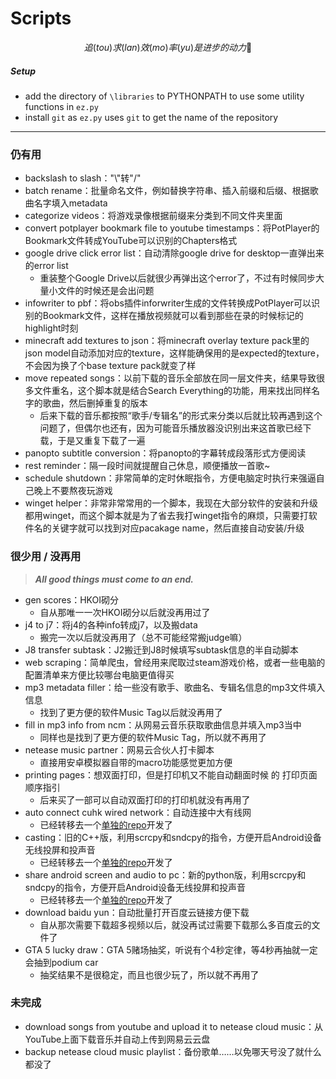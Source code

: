 # Scripts

$$
追(tou)求(lan)效(mo)率(yu)是进步的动力💩
$$

##### Setup
- add the directory of `\libraries` to PYTHONPATH to use some utility functions in `ez.py`
- install `git` as `ez.py` uses `git` to get the name of the repository

---

### 仍有用

- backslash to slash："\\"转"/"
- batch rename：批量命名文件，例如替换字符串、插入前缀和后缀、根据歌曲名字填入metadata
- categorize videos：将游戏录像根据前缀来分类到不同文件夹里面
- convert potplayer bookmark file to youtube timestamps：将PotPlayer的Bookmark文件转成YouTube可以识别的Chapters格式
- google drive click error list：自动清除google drive for desktop一直弹出来的error list
    - 重装整个Google Drive以后就很少再弹出这个error了，不过有时候同步大量小文件的时候还是会出问题
- infowriter to pbf：将obs插件inforwriter生成的文件转换成PotPlayer可以识别的Bookmark文件，这样在播放视频就可以看到那些在录的时候标记的highlight时刻
- minecraft add textures to json：将minecraft overlay texture pack里的json model自动添加对应的texture，这样能确保用的是expected的texture，不会因为换了个base texture pack就变了样
- move repeated songs：以前下载的音乐全部放在同一层文件夹，结果导致很多文件重名，这个脚本就是结合Search Everything的功能，用来找出同样名字的歌曲，然后删掉重复的版本
    - 后来下载的音乐都按照“歌手/专辑名”的形式来分类以后就比较再遇到这个问题了，但偶尔也还有，因为可能音乐播放器没识别出来这首歌已经下载，于是又重复下载了一遍
- panopto subtitle conversion：将panopto的字幕转成段落形式方便阅读
- rest reminder：隔一段时间就提醒自己休息，顺便播放一首歌~
- schedule shutdown：非常简单的定时休眠指令，方便电脑定时执行来强逼自己晚上不要熬夜玩游戏
- winget helper：非常非常常用的一个脚本，我现在大部分软件的安装和升级都用winget，而这个脚本就是为了省去我打winget指令的麻烦，只需要打软件名的关键字就可以找到对应pacakage name，然后直接自动安装/升级

### 很少用 / 没再用

> ***All good things must come to an end.***
> 
- gen scores：HKOI砌分
    - 自从那唯一一次HKOI砌分以后就没再用过了
- j4 to j7：将j4的各种info转成j7，以及搬data
    - 搬完一次以后就没再用了（总不可能经常搬judge嘛）
- J8 transfer subtask：J2搬迁到J8时候填写subtask信息的半自动脚本
- web scraping：简单爬虫，曾经用来爬取过steam游戏价格，或者一些电脑的配置清单来方便比较哪台电脑更值得买
- mp3 metadata filler：给一些没有歌手、歌曲名、专辑名信息的mp3文件填入信息
    - 找到了更方便的软件Music Tag以后就没再用了
- fill in mp3 info from ncm：从网易云音乐获取歌曲信息并填入mp3当中
    - 同样也是找到了更方便的软件Music Tag，所以就不再用了
- netease music partner：网易云合伙人打卡脚本
    - 直接用安卓模拟器自带的macro功能感觉更加方便
- printing pages：想双面打印，但是打印机又不能自动翻面时候 的 打印页面顺序指引
    - 后来买了一部可以自动双面打印的打印机就没有再用了
- auto connect cuhk wired network：自动连接中大有线网
    - 已经转移去一个[单独的repo](https://github.com/EagleZhen/CUHK-Wired-Network-Auto-Login)开发了
- casting：旧的C++版，利用scrcpy和sndcpy的指令，方便开启Android设备无线投屏和投声音
    - 已经转移去一个[单独的repo](https://github.com/EagleZhen/android-screen-casting)开发了
- share android screen and audio to pc：新的python版，利用scrcpy和sndcpy的指令，方便开启Android设备无线投屏和投声音
    - 已经转移去一个[单独的repo](https://github.com/EagleZhen/android-screen-casting)开发了
- download baidu yun：自动批量打开百度云链接方便下载
    - 自从那次需要下载超多视频以后，就没再试过需要下载那么多百度云的文件了
- GTA 5 lucky draw：GTA 5赌场抽奖，听说有个4秒定律，等4秒再抽就一定会抽到podium car
    - 抽奖结果不是很稳定，而且也很少玩了，所以就不再用了

### 未完成

- download songs from youtube and upload it to netease cloud music：从YouTube上面下载音乐并自动上传到网易云云盘
- backup netease cloud music playlist：备份歌单……以免哪天号没了就什么都没了